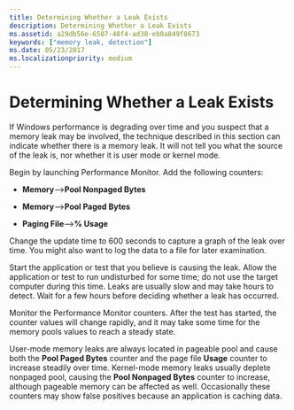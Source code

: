 ```yaml
---
title: Determining Whether a Leak Exists
description: Determining Whether a Leak Exists
ms.assetid: a29db56e-6507-48f4-ad30-eb0a849f8673
keywords: ["memory leak, detection"]
ms.date: 05/23/2017
ms.localizationpriority: medium
---
```


# Determining Whether a Leak Exists


If Windows performance is degrading over time and you suspect that a memory leak may be involved, the technique described in this section can indicate whether there is a memory leak. It will not tell you what the source of the leak is, nor whether it is user mode or kernel mode.

Begin by launching Performance Monitor. Add the following counters:

-   **Memory**--&gt;**Pool Nonpaged Bytes**

-   **Memory**--&gt;**Pool Paged Bytes**

-   **Paging File**--&gt;**% Usage**

Change the update time to 600 seconds to capture a graph of the leak over time. You might also want to log the data to a file for later examination.

Start the application or test that you believe is causing the leak. Allow the application or test to run undisturbed for some time; do not use the target computer during this time. Leaks are usually slow and may take hours to detect. Wait for a few hours before deciding whether a leak has occurred.

Monitor the Performance Monitor counters. After the test has started, the counter values will change rapidly, and it may take some time for the memory pools values to reach a steady state.

User-mode memory leaks are always located in pageable pool and cause both the **Pool Paged Bytes** counter and the page file **Usage** counter to increase steadily over time. Kernel-mode memory leaks usually deplete nonpaged pool, causing the **Pool Nonpaged Bytes** counter to increase, although pageable memory can be affected as well. Occasionally these counters may show false positives because an application is caching data.

 

 





